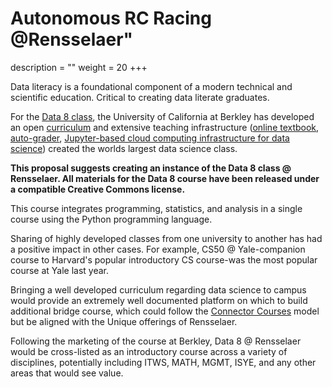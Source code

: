 # Autonomous RC Racing @Rensselaer"
description = ""
weight = 20
+++


Data literacy is a foundational component of a modern technical and scientific education. Critical to creating data literate graduates.

For the [Data 8 class](http://data8.org), the University of California at Berkley has developed an open [curriculum]() and extensive teaching infrastructure ([online textbook](https://www.inferentialthinking.com), [auto-grader](https://okpy.org), [Jupyter-based cloud computing infrastructure for data science](https://github.com/jupyterhub/zero-to-jupyterhub-k8s)) created the worlds largest data science class.

**This proposal suggests creating an instance of the Data 8 class @ Rensselaer. All materials for the Data 8 course have been released under a compatible Creative Commons license.**

This course integrates programming, statistics, and analysis in a single course using the Python programming language.

Sharing of highly developed classes from one university to another has had a positive impact in other cases. For example, CS50 @ Yale-companion course to Harvard's popular introductory CS course-was the most popular course at Yale last year.

Bringing a well developed curriculum regarding data science to campus would provide an extremely well documented platform on which to build additional bridge course, which could follow the [Connector Courses](http://data.berkeley.edu/topics/connector-courses) model but be aligned with the Unique offerings of Rensselaer.

Following the marketing of the course at Berkley, Data 8 @ Rensselaer would be cross-listed as an introductory course across a variety of disciplines, potentially including ITWS, MATH, MGMT, ISYE, and any other areas that would see value.

